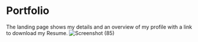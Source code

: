 # Portfolio
The landing page shows my details and an overview of my profile with a link to download my Resume.
![Screenshot (85)](https://github.com/Gaurang-Singhania/Portfolio/assets/143371065/e58d8c49-80b2-47e5-8708-44871bbf6884)

